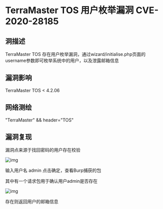 # TerraMaster TOS 用户枚举漏洞 CVE-2020-28185

## 洞描述

TerraMaster TOS 存在用户枚举漏洞，通过wizard/initialise.php页面的username参数即可枚举系统中的用户，以及泄露邮箱信息

## 漏洞影响

<a-checkbox checked>TerraMaster TOS < 4.2.06</a-checkbox></br>

## 网络测绘

<a-checkbox checked>"TerraMaster" && header="TOS"</a-checkbox></br>

## 漏洞复现

漏洞点来源于找回密码的用户存在校验



![img](https://security-1310978225.cos.ap-beijing.myqcloud.com/public/img/tm-3.png)



输入用户名 admin 点击确定，查看Burp捕获的包



其中有一个请求包用于确认用户admin是否存在



![img](https://security-1310978225.cos.ap-beijing.myqcloud.com/public/img/tm-4.png)

存在则返回用户的邮箱信息